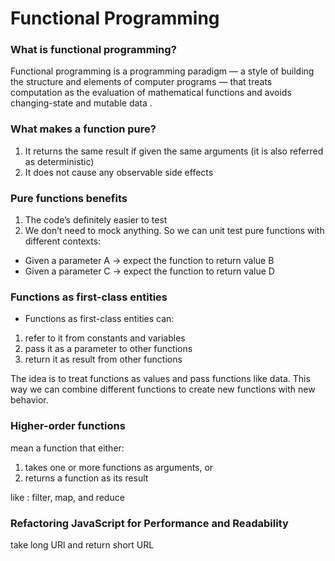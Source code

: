 # Functional Programming

### What is functional programming?

Functional programming is a programming paradigm — a style of building the structure and elements of computer programs — that treats computation as the evaluation of mathematical functions and avoids changing-state and mutable data .

### What makes a function pure?

1. It returns the same result if given the same arguments (it is also referred as deterministic)
2. It does not cause any observable side effects

### Pure functions benefits

1. The code’s definitely easier to test
2. We don’t need to mock anything.
 So we can unit test pure functions with different contexts:
- Given a parameter A → expect the function to return value B
- Given a parameter C → expect the function to return value D

### Functions as first-class entities

* Functions as first-class entities can:

1. refer to it from constants and variables
2. pass it as a parameter to other functions
3. return it as result from other functions

The idea is to treat functions as values and pass functions like data. This way we can combine different functions to create new functions with new behavior.

### Higher-order functions
mean a function that either:
1. takes one or more functions as arguments, or
2. returns a function as its result

like : filter, map, and reduce

### Refactoring JavaScript for Performance and Readability

take long URl and return short URL